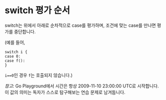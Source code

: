 # switch 평가 순서

switch는 위에서 아래로 순차적으로 case를 평가하며, 조건에 맞는 case를 만나면 평가를 중단합니다.

(예를 들어,

	switch i {
	case 0:
	case f():
	}

`i==0`인 경우 `f`는 호출되지 않습니다.)



*참고:* Go Playground에서 시간은 항상 2009-11-10 23:00:00 UTC로 시작합니다. 이 값의 의미는 독자가 스스로 탐구해보는 연습 문제로 남겨둡니다.